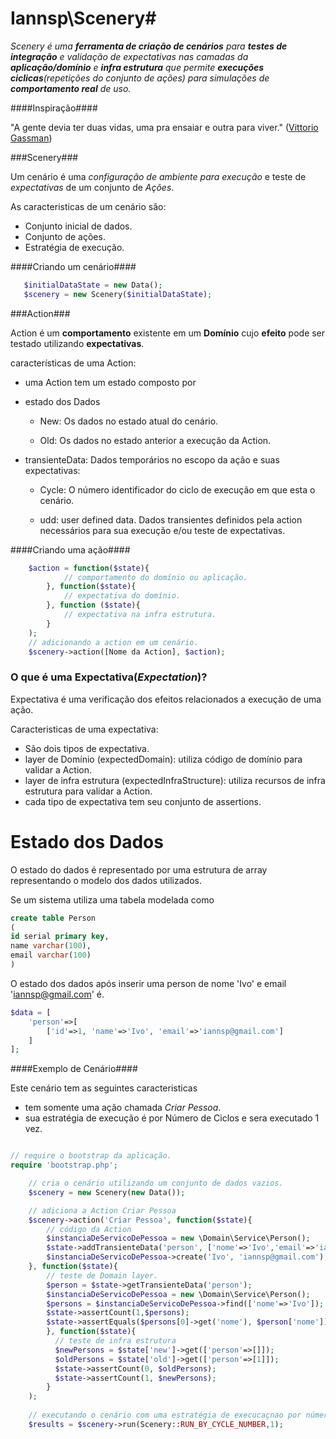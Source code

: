 # Iannsp\Scenery#

*Scenery é uma __ferramenta de criação de cenários__ para __testes de integração__ e validação de expectativas nas camadas da __aplicação/domínio__ e __infra estrutura__ que permite __execuções ciclicas__(repetições do conjunto de ações) para simulações de __comportamento real__ de uso.*


####Inspiração####

"A gente devia ter duas vidas, uma pra ensaiar e outra para viver." ([Vittorio Gassman](http://pt.wikipedia.org/wiki/Vittorio_Gassman))



###Scenery###

Um cenário é uma *configuração de ambiente para execução* e teste de *expectativas* de um conjunto de *Ações*. 

As caracteristicas de um cenário são:

* Conjunto inicial de dados.
* Conjunto de ações.
* Estratégia de execução. 

####Criando um cenário####

```php
   $initialDataState = new Data();
   $scenery = new Scenery($initialDataState); 
```


###Action###

Action é um **comportamento** existente em um **Domínio** cujo **efeito** pode ser testado utilizando **expectativas**.

características de uma Action:

* uma Action tem um estado composto por
 * estado dos Dados
   * New: Os dados no estado atual do cenário.
   
   * Old: Os dados no estado anterior a execução da Action.

 * transienteData: Dados temporários no escopo da ação e suas expectativas:

   * Cycle: O número identificador do ciclo de execução em que esta o cenário.

   * udd: user defined data. Dados transientes definidos pela action necessários para sua execução e/ou teste de expectativas. 
 
####Criando uma ação####

```php
    $action = function($state){
            // comportamento do domínio ou aplicação. 
        }, function($state){
            // expectativa do domínio.
        }, function ($state){
            // expectativa na infra estrutura.
        }
    );
    // adicionando a action em um cenário.
    $scenery->action([Nome da Action], $action);
```

### O que é uma Expectativa(*Expectation*)? ###

Expectativa é uma verificação dos efeitos relacionados a execução de uma ação. 

Caracteristicas de uma expectativa:
* São dois tipos de expectativa.
 * layer de Domínio (expectedDomain): utiliza código de domínio para validar a Action.
 * layer de infra estrutura (expectedInfraStructure): utiliza recursos de infra estrutura para validar a Action.
* cada tipo de expectativa tem seu conjunto de assertions. 
 

# Estado dos Dados #

O estado do dados é representado por uma estrutura de array representando o modelo dos dados utilizados.

Se um sistema utiliza uma tabela modelada como 

```sql
create table Person
(
id serial primary key,
name varchar(100),
email varchar(100)
)
``` 

O estado dos dados após inserir uma person de nome 'Ivo' e email 'iannsp@gmail.com' é.

```php
$data = [
    'person'=>[
        ['id'=>1, 'name'=>'Ivo', 'email'=>'iannsp@gmail.com']
    ]
];
```
####Exemplo de Cenário####

Este cenário tem as seguintes caracteristicas
* tem somente uma ação chamada *Criar Pessoa*.
* sua estratégia de execução é por Número de Ciclos e sera executado 1 vez.
 
```php

// require o bootstrap da aplicação.
require 'bootstrap.php';

    // cria o cenário utilizando um conjunto de dados vazios.
    $scenery = new Scenery(new Data());

    // adiciona a Action Criar Pessoa
    $scenery->action('Criar Pessoa', function($state){
        // código da Action
        $instanciaDeServicoDePessoa = new \Domain\Service\Person();
        $state->addTransienteData('person', ['nome'=>'Ivo','email'=>'iannsp@gmail.com']);
        $instanciaDeServicoDePessoa->create('Ivo', 'iannsp@gmail.com');
    }, function($state){
        // teste de Domain layer.
        $person = $state->getTransienteData('person');
        $instanciaDeServicoDePessoa = new \Domain\Service\Person();
        $persons = $instanciaDeServicoDePessoa->find(['nome'=>'Ivo']);
        $state->assertCount(1,$persons);
        $state->assertEquals($persons[0]->get('nome'), $person['nome']);
        }, function($state){
          // teste de infra estrutura
          $newPersons = $state['new']->get(['person'=>[]]);
          $oldPersons = $state['old']->get(['person'=>[1]]);
          $state->assertCount(0, $oldPersons);
          $state->assertCount(1, $newPersons);
        }
    );
    
    // executando o cenário com uma estratégia de execucaçnao por número de ciclos.
    $results = $scenery->run(Scenery::RUN_BY_CYCLE_NUMBER,1);
```

    